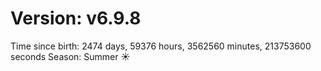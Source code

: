 # Version: v6.9.8
Time since birth: 2474 days, 59376 hours, 3562560 minutes, 213753600 seconds
Season: Summer ☀️
